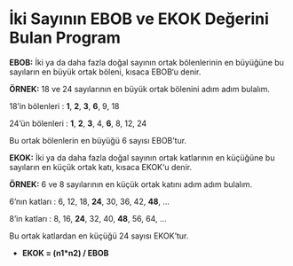 # İki Sayının EBOB ve EKOK Değerini Bulan Program 

**EBOB:** İki ya da daha fazla doğal sayının ortak bölenlerinin en büyüğüne bu sayıların en büyük ortak böleni, kısaca EBOB‘u denir. 

**ÖRNEK:** 18 ve 24 sayılarının en büyük ortak bölenini adım adım bulalım.

18’in bölenleri : **1**, **2**, **3**, **6**, 9, 18 

24’ün bölenleri : **1**, **2**, **3**, 4, **6**, 8, 12, 24 

Bu ortak bölenlerin en büyüğü 6 sayısı EBOB’tur. 

**EKOK:** İki ya da daha fazla doğal sayının ortak katlarının en küçüğüne bu sayıların en küçük ortak katı, kısaca EKOK‘u denir.

**ÖRNEK:** 6 ve 8 sayılarının en küçük ortak katını adım adım bulalım.

6’nın katları : 6, 12, 18, **24**, 30, 36, 42, **48**, …

8’in katları : 8, 16, **24**, 32, 40, **48**, 56, 64, …

Bu ortak katlardan en küçüğü 24 sayısı EKOK’tur.

- **EKOK = (n1*n2) / EBOB**